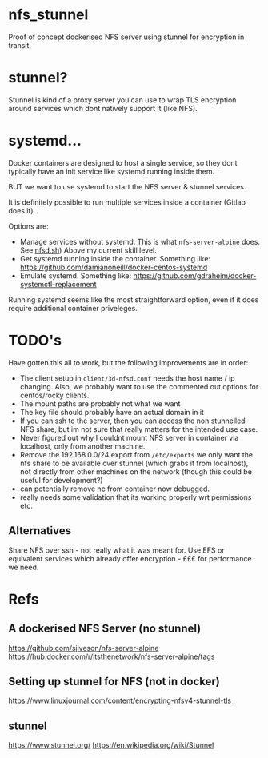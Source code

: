 # nfs_stunnel
Proof of concept dockerised NFS server using stunnel for encryption in transit.

# stunnel?
Stunnel is kind of a proxy server you can use to wrap TLS encryption around services which dont natively support it (like NFS).

# systemd...
Docker containers are designed to host a single service, so they dont typically have an init service like systemd running inside them.

BUT we want to use systemd to start the NFS server & stunnel services.

It is definitely possible to run multiple services inside a container (Gitlab does it).

Options are:

- Manage services without systemd. This is what `nfs-server-alpine` does. See [nfsd.sh](https://github.com/sjiveson/nfs-server-alpine/blob/master/nfsd.sh)) Above my current skill level.
- Get systemd running inside the container. Something like: https://github.com/damianoneill/docker-centos-systemd
- Emulate systemd. Something like: https://github.com/gdraheim/docker-systemctl-replacement


Running systemd seems like the most straightforward option, even if it does require additional container priveleges. 

# TODO's
Have gotten this all to work, but the following improvements are in order:

- The client setup in `client/3d-nfsd.conf` needs the host name / ip changing. Also, we probably want to use the commented out options for centos/rocky clients.
- The mount paths are probably not what we want
- The key file should probably have an actual domain in it
- If you can ssh to the server, then you can access the non stunnelled NFS share, but im not sure that really matters for the intended use case.
- Never figured out why I couldnt mount NFS server in container via localhost, only from another machine.
- Remove the 192.168.0.0/24 export from `/etc/exports` we only want the nfs share to be available over stunnel (which grabs it from localhost), not directly from other machines on the network (though this could be useful for development?)
- can potentially remove nc from container now debugged.
- really needs some validation that its working properly wrt permissions etc.

## Alternatives
Share NFS over ssh - not really what it was meant for.
Use EFS or equivalent services which already offer encryption - £££ for performance we need.

# Refs

## A dockerised NFS Server (no stunnel)
https://github.com/sjiveson/nfs-server-alpine
https://hub.docker.com/r/itsthenetwork/nfs-server-alpine/tags

## Setting up stunnel for NFS (not in docker)
https://www.linuxjournal.com/content/encrypting-nfsv4-stunnel-tls

## stunnel
https://www.stunnel.org/
https://en.wikipedia.org/wiki/Stunnel